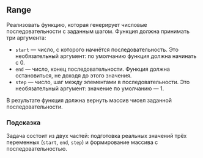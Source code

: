 ## Range ##
Реализовать функцию, которая генерирует числовые последовательности с заданным шагом.
Функция должна принимать три аргумента:

* `start` — число, с которого начнётся последовательность. Это необязательный аргумент: по умолчанию функция должна начинать с 0.
* `end` — число, конец последовательности. Функция должна остановиться, не доходя до этого значения.
* `step` — число, шаг между элементами в последовательности. Это необязательный аргумент: значение по умолчанию — 1.

В результате функция должна вернуть массив чисел заданной последовательности.

### Подсказка ###
Задача состоит из двух частей: подготовка реальных значений трёх переменных (`start`, `end`, `step`) и формирование массива с последовательностью.